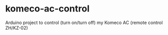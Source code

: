 # komeco-ac-control

Arduino project to control (turn on/turn off) my Komeco AC (remote control ZH/KZ-02)

